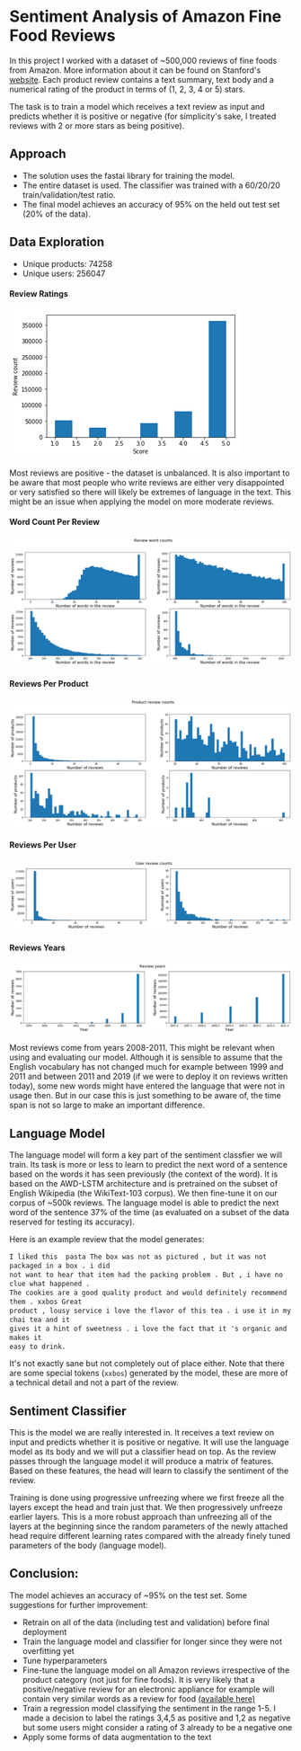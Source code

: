 # Sentiment Analysis of Amazon Fine Food Reviews

In this project I worked with a dataset of ~500,000 reviews of fine foods from Amazon. More information about it can 
be found on Stanford's [website](http://snap.stanford.edu/data/web-FineFoods.html). 
Each product review contains a text summary, text body and a numerical rating 
of the product in terms of (1, 2, 3, 4 or 5) stars.

The task is to train a model which receives a text review as input and predicts whether it is positive or negative 
(for simplicity's sake, I treated reviews with 2 or more stars as being positive).

## Approach
- The solution uses the fastai library for training the model.
- The entire dataset is used. The classifier was trained with a 60/20/20 train/validation/test ratio.
- The final model achieves an accuracy of 95% on the held out test set (20% of the data).

## Data Exploration
- Unique products: 74258
- Unique users: 256047

#### Review Ratings
![](https://github.com/ddrevicky/amazon-fine-foods/blob/master/images/reviews.png)

Most reviews are positive - the dataset is unbalanced. It is also important to be aware that most people who write reviews are either very disappointed or very satisfied so there will likely be extremes of language in the text. This might be an issue when applying the model on more moderate reviews.

#### Word Count Per Review
![](https://github.com/ddrevicky/amazon-fine-foods/blob/master/images/word_count.png)

#### Reviews Per Product
![](https://github.com/ddrevicky/amazon-fine-foods/blob/master/images/product_review_count.png)
#### Reviews Per User
![](https://github.com/ddrevicky/amazon-fine-foods/blob/master/images/user_review_count.png)

#### Reviews Years
![](https://github.com/ddrevicky/amazon-fine-foods/blob/master/images/review_years.png)

Most reviews come from years 2008-2011. This might be relevant when using and evaluating our model. 
Although it is sensible to assume that the English vocabulary has not changed much for example between 1999 and 2011 
and between 2011 and 2019 (if we were to deploy it on reviews written today), some new words might have entered the 
language that were not in usage then. But in our case this is just something to be aware of, the time span is not
so large to make an important difference.

## Language Model
The language model will form a key part of the sentiment classfier we will train. Its task is more or less
to learn to predict the next word of a sentence based on the words it has seen previously (the context of the word).
It is based on the AWD-LSTM architecture and is pretrained on the subset of English Wikipedia 
(the WikiText-103 corpus). We then fine-tune it on our corpus of ~500k reviews. The language model is able to predict
the next word of the sentence 37% of the time (as evaluated on a subset of the data reserved for testing its accuracy).

Here is an example review that the model generates:
````
I liked this  pasta The box was not as pictured , but it was not packaged in a box . i did
not want to hear that item had the packing problem . But , i have no clue what happened . 
The cookies are a good quality product and would definitely recommend them . xxbos Great
product , lousy service i love the flavor of this tea . i use it in my chai tea and it 
gives it a hint of sweetness . i love the fact that it 's organic and makes it
easy to drink.
````
It's not exactly sane but not completely out of place either. Note that there are some special tokens (`xxbos`) generated 
by the model, these are more of a technical detail and not a part of the review.

## Sentiment Classifier

This is the model we are really interested in. It receives a text review on input and predicts whether it 
is positive or negative. It will use the language model as its body and we will put a classifier head on top. As the
review passes through the language model it will produce a matrix of features. Based on these features, the head
will learn to classify the sentiment of the review.

Training is done using progressive unfreezing where we first freeze all the layers except the head and train just that.
We then progressively unfreeze earlier layers. This is a more robust approach than unfreezing all of the layers at the 
beginning since the random parameters of the newly attached head require different learning rates compared with the 
already finely tuned parameters of the body (language model).

## Conclusion:
The model achieves an accuracy of ~95% on the test set. Some suggestions for further improvement:

- Retrain on all of the data (including test and validation) before final deployment
- Train the language model and classifier for longer since they were not overfitting yet
- Tune hyperparameters
- Fine-tune the language model on all Amazon reviews irrespective of the product category (not just for fine foods). 
It is very likely that a positive/negative review for an electronic appliance for example will contain very
similar words as a review for food [(available here)](http://jmcauley.ucsd.edu/data/amazon/)
- Train a regression model classifying the sentiment in the range 1-5. I made a decision to label the ratings 3,4,5 as
positive and 1,2 as negative but some users might consider a rating of 3 already to be a negative one
- Apply some forms of data augmentation to the text
